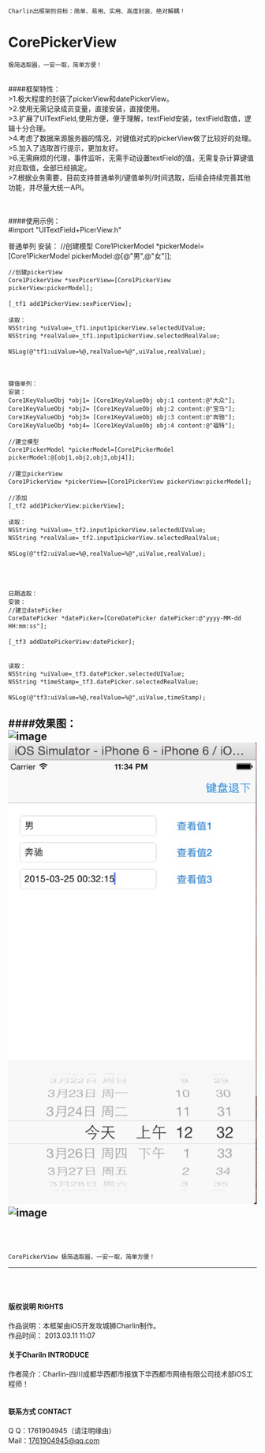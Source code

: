 
    Charlin出框架的目标：简单、易用、实用、高度封装、绝对解耦！

# CorePickerView
    极简选取器，一安一取，简单方便！
<br />
####框架特性：<br />
>1.极大程度的封装了pickerView和datePickerView。<br />
>2.使用无需记录成员变量，直接安装，直接使用。<br />
>3.扩展了UITextField,使用方便，便于理解，textField安装，textField取值，逻辑十分合理。<br />
>4.考虑了数据来源服务器的情况，对键值对式的pickerView做了比较好的处理。<br />
>5.加入了选取首行提示，更加友好。<br />
>6.无需麻烦的代理，事件监听，无需手动设置textField的值，无需复杂计算键值对应取值，全部已经搞定。<br />
>7.根据业务需要，目前支持普通单列/键值单列/时间选取，后续会持续完善其他功能，并尽量大统一API。<br />




<br /><br />
####使用示例：<br />
   #import "UITextField+PicerView.h"

   普通单列
   安装：
    //创建模型
    Core1PickerModel *pickerModel=[Core1PickerModel pickerModel:@[@"男",@"女"]];
    
    //创建pickerView
    Core1PickerView *sexPicerView=[Core1PickerView pickerView:pickerModel];
    
    [_tf1 add1PickerView:sexPicerView];
    
    读取：
    NSString *uiValue=_tf1.input1pickerView.selectedUIValue;
    NSString *realValue=_tf1.input1pickerView.selectedRealValue;
    
    NSLog(@"tf1:uiValue=%@,realValue=%@",uiValue,realValue);
    
    
    
    键值单列：
    安装：
    Core1KeyValueObj *obj1= [Core1KeyValueObj obj:1 content:@"大众"];
    Core1KeyValueObj *obj2= [Core1KeyValueObj obj:2 content:@"宝马"];
    Core1KeyValueObj *obj3= [Core1KeyValueObj obj:3 content:@"奔驰"];
    Core1KeyValueObj *obj4= [Core1KeyValueObj obj:4 content:@"福特"];

    //建立模型
    Core1PickerModel *pickerModel=[Core1PickerModel pickerModel:@[obj1,obj2,obj3,obj4]];
    
    //建立pickerView
    Core1PickerView *pickerView=[Core1PickerView pickerView:pickerModel];
    
    //添加
    [_tf2 add1PickerView:pickerView];
    
    读取：
    NSString *uiValue=_tf2.input1pickerView.selectedUIValue;
    NSString *realValue=_tf2.input1pickerView.selectedRealValue;
    
    NSLog(@"tf2:uiValue=%@,realValue=%@",uiValue,realValue);
    
    
    
    
    日期选取：
    安装：
    //建立datePicker
    CoreDatePicker *datePicker=[CoreDatePicker datePicker:@"yyyy-MM-dd HH:mm:ss"];
    
    [_tf3 addDatePickerView:datePicker];
    
    
    读取：
    NSString *uiValue=_tf3.datePicker.selectedUIValue;
    NSString *timeStamp=_tf3.datePicker.selectedRealValue;
    
    NSLog(@"tf3:uiValue=%@,realValue=%@",uiValue,timeStamp);


####效果图：<br />
![image](./CorePickerView/pic/1.png)<br />
![image](./CorePickerView/pic/2.png)<br />
![image](./CorePickerView/pic/3.png)<br />
<br /><br />
-----
    CorePickerView 极简选取器，一安一取，简单方便！
-----

<br /><br />

#### 版权说明 RIGHTS <br />
作品说明：本框架由iOS开发攻城狮Charlin制作。<br />
作品时间： 2013.03.11 11:07<br />


#### 关于Chariln INTRODUCE <br />
作者简介：Charlin-四川成都华西都市报旗下华西都市网络有限公司技术部iOS工程师！<br /><br />


#### 联系方式 CONTACT <br />
Q    Q：1761904945（请注明缘由）<br />
Mail：1761904945@qq.com<br />

